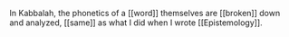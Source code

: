 In Kabbalah, the phonetics of a [[word]] themselves are [[broken]] down and analyzed, [[same]] as what I did when I wrote [[Epistemology]].